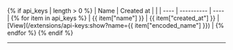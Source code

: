 {% if api_keys | length > 0 %}
| Name | Created at |  |
| ---- | ---------- | ---- |
{% for item in api_keys %}
| {{ item["name"] }} | {{ item["created_at"] }} | [View](/extensions/api-keys:show?name={{ item["encoded_name"] }}) |
{% endfor %}
{% endif %}

<hr />
